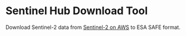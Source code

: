 # Sentinel Hub Download Tool
Download Sentinel-2 data from [Sentinel-2 on AWS](http://sentinel-pds.s3-website.eu-central-1.amazonaws.com/) to ESA SAFE format.
